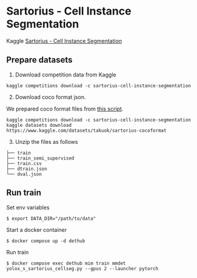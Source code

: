 # Sartorius - Cell Instance Segmentation

Kaggle [Sartorius - Cell Instance Segmentation](https://www.kaggle.com/c/sartorius-cell-instance-segmentation)

## Prepare datasets

1. Download competition data from Kaggle

```
kaggle competitions download -c sartorius-cell-instance-segmentation
```

2. Download coco format json.

We prepared coco format files from [this script](../../../tools/dataset_converters/prepare_sartorius_cellseg.py).

```
kaggle competitions download -c sartorius-cell-instance-segmentation
kaggle datasets download https://www.kaggle.com/datasets/takuok/sartorius-cocoformat
```

3. Unzip the files as follows

```
├── train
├── train_semi_supervised
├── train.csv
├── dtrain.json
└── dval.json
```

## Run train

Set env variables

```
$ export DATA_DIR="/path/to/data"
```

Start a docker container

```
$ docker compose up -d dethub
```

Run train

```
$ docker compose exec dethub mim train mmdet yolox_s_sartorius_cellseg.py --gpus 2 --launcher pytorch
```

